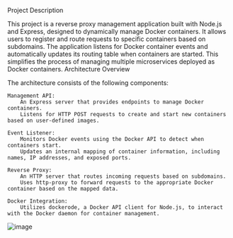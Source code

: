 Project Description

This project is a reverse proxy management application built with Node.js and Express, designed to dynamically manage Docker containers. It allows users to register and route requests to specific containers based on subdomains. The application listens for Docker container events and automatically updates its routing table when containers are started. This simplifies the process of managing multiple microservices deployed as Docker containers.
Architecture Overview

The architecture consists of the following components:

    Management API:
        An Express server that provides endpoints to manage Docker containers.
        Listens for HTTP POST requests to create and start new containers based on user-defined images.

    Event Listener:
        Monitors Docker events using the Docker API to detect when containers start.
        Updates an internal mapping of container information, including names, IP addresses, and exposed ports.

    Reverse Proxy:
        An HTTP server that routes incoming requests based on subdomains.
        Uses http-proxy to forward requests to the appropriate Docker container based on the mapped data.

    Docker Integration:
        Utilizes dockerode, a Docker API client for Node.js, to interact with the Docker daemon for container management.


![image](https://github.com/user-attachments/assets/10a3cf1c-8599-4002-ac73-6f5930271cec)

